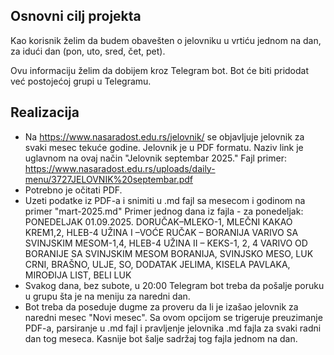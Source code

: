 ## Osnovni cilj projekta

Kao korisnik želim da budem obavešten o jelovniku u vrtiću jednom na dan, za idući dan (pon, uto, sred, čet, pet).

Ovu informaciju želim da dobijem kroz Telegram bot. Bot će biti pridodat već postojećoj grupi u Telegramu.

## Realizacija
- Na https://www.nasaradost.edu.rs/jelovnik/ se objavljuje jelovnik za svaki mesec tekuće godine. Jelovnik je u PDF formatu. Naziv link je uglavnom na ovaj način "Jelovnik septembar 2025." Fajl primer: https://www.nasaradost.edu.rs/uploads/daily-menu/3727JELOVNIK%20septembar.pdf
- Potrebno je očitati PDF.
- Uzeti podatke iz PDF-a i snimiti u .md fajl sa mesecom i godinom na primer "mart-2025.md"
  Primer jednog dana iz fajla - za ponedeljak:
PONEDELJAK 01.09.2025.
DORUČAK–MLEKO-1, MLEČNI KAKAO KREM1,2, HLEB-4
UŽINA I –VOĆE
RUČAK – BORANIJA VARIVO SA SVINJSKIM
MESOM-1,4, HLEB-4
UŽINA II – KEKS-1, 2, 4
VARIVO OD BORANIJE SA SVINJSKIM
MESOM
BORANIJA, SVINJSKO MESO, LUK CRNI,
BRAŠNO, ULJE, SO, DODATAK JELIMA, KISELA
PAVLAKA, MIROĐIJA LIST, BELI LUK
- Svakog dana, bez subote, u 20:00 Telegram bot treba da pošalje poruku u grupu šta je na meniju za naredni dan.
- Bot treba da poseduje dugme za proveru da li je izašao jelovnik za naredni mesec "Novi mesec". Sa ovom opcijom se trigeruje preuzimanje PDF-a, parsiranje u .md fajl i pravljenje jelovnika .md fajla za svaki radni dan tog meseca. Kasnije bot šalje sadržaj tog fajla jednom na dan.